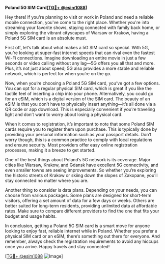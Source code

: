**Poland 5G SIM Card[[TG💪+ @esim1088](https://t.me/s/esim1088)]**

Hey there! If you're planning to visit or work in Poland and need a reliable mobile connection, you've come to the right place. Whether you're into streaming your favorite shows, staying connected with family back home, or simply exploring the vibrant cityscapes of Warsaw or Krakow, having a Poland 5G SIM card is an absolute must. 

First off, let’s talk about what makes a 5G SIM card so special. With 5G, you’re looking at super-fast internet speeds that can rival even the fastest Wi-Fi connections. Imagine downloading an entire movie in just a few seconds or video calling without any lag—5G offers you all that and more. Plus, it’s not just about speed; 5G also provides a more stable and reliable network, which is perfect for when you’re on the go.

Now, when you’re choosing a Poland 5G SIM card, you’ve got a few options. You can opt for a regular physical SIM card, which is great if you like the tactile feel of inserting a chip into your phone. Alternatively, you could go for an eSIM, which is a digital version of the SIM card. The beauty of an eSIM is that you don’t have to physically insert anything—it’s all done via a QR code or app download. This is especially convenient if you’re traveling light and don’t want to worry about losing a physical card.

When it comes to registration, it’s important to note that some Poland SIM cards require you to register them upon purchase. This is typically done by providing your personal information such as your passport details. Don’t worry though, this is a common practice to comply with local regulations and ensure security. Most providers offer easy online registration processes, making it a breeze to get started.

One of the best things about Poland’s 5G network is its coverage. Major cities like Warsaw, Krakow, and Gdansk have excellent 5G connectivity, and even smaller towns are seeing improvements. So whether you’re exploring the historic streets of Krakow or skiing down the slopes of Zakopane, you’ll stay connected no matter where you are.

Another thing to consider is data plans. Depending on your needs, you can choose from various packages. Some plans are designed for short-term visitors, offering a set amount of data for a few days or weeks. Others are better suited for long-term residents, providing unlimited data at affordable rates. Make sure to compare different providers to find the one that fits your budget and usage habits.

In conclusion, getting a Poland 5G SIM card is a smart move for anyone looking to enjoy fast, reliable internet while in Poland. Whether you prefer a physical SIM card or an eSIM, there’s something out there for everyone. And remember, always check the registration requirements to avoid any hiccups once you arrive. Happy travels and stay connected!

[[TG💪+ @esim1088](https://t.me/s/esim1088) ![Image](https://i.postimg.cc/Y0z9fWf4/image.png)]